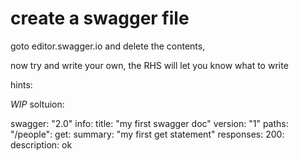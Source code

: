 # create a swagger file

goto editor.swagger.io and delete the contents,

now try and write your own, the RHS will let you know what to write

hints: 


*WIP*  soltuion:

swagger: "2.0"
info:
  title: "my first swagger doc"
  version: "1"
paths:
  "/people":
    get: 
      summary: "my first get statement"
      responses: 
        200:
          description: ok